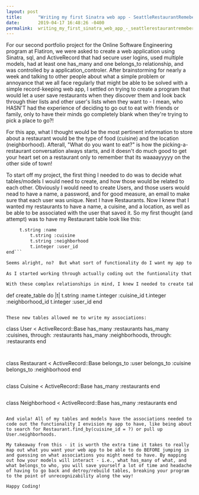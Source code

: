```yaml
---
layout: post
title:      "Writing my first Sinatra web app - SeattleRestaurantRemeberall"
date:       2019-04-17 16:48:26 -0400
permalink:  writing_my_first_sinatra_web_app_-_seattlerestaurantremeberall
---
```



For our second portfolio project for the Online Software Engineering program at Flatiron, we were asked to create a web application using Sinatra, sql, and ActiveRecord that had secure user logins, used multiple models, had at least one has_many and one belongs_to relationship, and was controlled by a application_controler. After brainstorming for nearly a week and talking to other people about what a simple problem or annoyance that we all face regularly that might be able to be solved with a simple record-keeping web app, I settled on trying to create a program that would let a user save restaurants when they discover them and look back through thier lists and other user's lists when they want to - I mean, who HASN'T had the experience of deciding to go out to eat with friends or family, only to have their minds go completely blank when they're trying to pick a place to go?!

For this app, what I thought would be the most pertinent information to store about a restaurant would be the type of food (cuisine) and the location (neighborhood). Afterall, "What do you want to eat?" is how the picking-a-restaurant conversation always starts, and it doesn't do much good to get your heart set on a restaurant only to remember that its waaaayyyyy on the other side of town! 

To start off my project, the first thing I needed to do was to decide what tables/models I would need to create, and how those would be related to each other. Obviously I would need to create Users, and those users would nead to have a name, a password, and for good measure, an email to make sure that each user was unique. Next I have Restaurants.  Now I knew that I wanted my restaurants to have a name, a cuisine, and a location, as well as be able to be associated with the user that saved it. So my first thought (and attempt) was to have my Restaurant table look like this: 

```def create_table do |t|
     t.string :name
		 t.string :cuisine
		 t.string :neighborhood
		 t.integer :user_id 
end```

Seems alright, no?  But what sort of functionality do I want my app to have? Does it make sense to save a new instance of "pizza" into the database *every time* a user saves a pizza restuarant? Or neighborhood? And what if I want to be able to search the database record for all sushi restaurants? Or all restaurants in West Seattle or Greenwood? 

As I started working through actually coding out the funtionality that I wanted my app to be able to perform, I kept hitting walls. And I started to get very uncomfortable with having the cuisine and neighborhood information repeated over and over and over again in my tables. I realized I needed a little bit more complex relationships. It makes sense that a neighborhood "has_many" restaurants. And it makes sense that a cuisine "has_many" restaurants, as well. What if a user could have_many restaurants, but could also have_many cuisines and have_many neighborhoods through restaurants? Now I'm on to something! 

With these complex relationships in mind, I knew I needed to create tables in my database to store cuisines and neighborhood, each with their own id's. Then I would need to re-work my Restaurant table to hold foriegn keys for its associated attributed like this: 

```
def create_table do |t|
     t.string :name
		 t.integer :cuisine_id
		 t.integer :neighborhood_id
		 t.integer :user_id
end
```

These new tables allowed me to write my associations:

```
class User < ActiveRecord::Base 
       has_many :restaurants
       has_many :cuisines, through: :restaurants
       has_many :neighborhoods, through: :restaurants 
end
```
	
```
class Restaurant < ActiveRecord::Base
       belongs_to :user
       belongs_to :cuisine
       belongs_to :neighborhood
end
```

```
class Cuisine < ActiveRecord::Base
     has_many :restaurants
end
```

```
class Neighborhood < ActiveRecord::Base
     has_many :restaurants
end
```

And viola! All of my tables and models have the associations needed to code out the functionality I envision my app to have, like being about to search for Restaurant.find_by(cuisine_id = ?) or pull up User.neighborhoods. 

My takeaway from this - it is worth the extra time it takes to really map out what you want your web app to be able to do BEFORE jumping in and guessing on what associations you might need to have. By mapping out how your models will interact - i.e., what has_many of what, and what belongs_to who, you will save yourself a lot of time and headache of having to go back and detroy/rebuild tables, breaking your program to the point of unrecognizability along the way!

Happy Coding!


